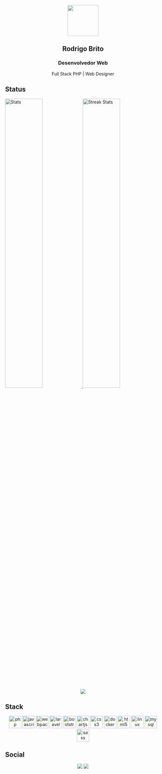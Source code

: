<div align="center">
  <a href="https://www.rodrigobrito.dev.br/">
    <img width="100" src="https://www.rodrigobrito.dev.br/themes/web/assets/images/logo.svg">
  </a>
</div>

<h2 align="center">Rodrigo Brito</h2>
<h3 align="center">Desenvolvedor Web</h3>
<div align="center">Full Stack PHP | Web Designer</div>


<h2>Status</h2>
<div>
     <a href="https://github-readme-stats.vercel.app">
        <img width="49%" alt="Stats" src="https://github-readme-stats.vercel.app/api?&count_private=true&include_all_commits=true&username=brito101&theme=onedark&custom_title=GitHub+Stats&hide_border=true"/>
    </a>
    <a href="https://github-readme-streak-stats.herokuapp.com">
        <img width="49%" alt="Streak Stats" src="https://github-readme-streak-stats.herokuapp.com/?user=brito101&theme=onedark&hide_border=true"/>
    </a>
</div>

<div  align="center">
   <img src="https://github-readme-stats.vercel.app/api/top-langs/?username=brito101&theme=dracula" />
  </div>

<h2>Stack</h2>

<p align="center">
  <img src="https://cdn.jsdelivr.net/gh/devicons/devicon/icons/php/php-original.svg" alt="php" width="40" height="40"/> 
  <img src="https://cdn.jsdelivr.net/gh/devicons/devicon/icons/javascript/javascript-original.svg" alt="javascript" width="40" height="40"/> 
  <img src="https://cdn.jsdelivr.net/gh/devicons/devicon/icons/webpack/webpack-original.svg" alt="webpack" width="40" height="40"/> 
  <img src="https://cdn.jsdelivr.net/gh/devicons/devicon/icons/laravel/laravel-plain-wordmark.svg" alt="laravel" width="40" height="40"/> 
  <img src="https://cdn.jsdelivr.net/gh/devicons/devicon/icons/bootstrap/bootstrap-plain.svg" alt="bootstrap" width="40" height="40"/> 
  <img src="https://www.chartjs.org/media/logo-title.svg" alt="chartjs" width="40" height="40"/> 
  <img src="https://cdn.jsdelivr.net/gh/devicons/devicon/icons/css3/css3-original-wordmark.svg" alt="css3" width="40" height="40"/> 
  <img src="https://cdn.jsdelivr.net/gh/devicons/devicon/icons/docker/docker-original-wordmark.svg" alt="docker" width="40" height="40"/> 
  <img src="https://cdn.jsdelivr.net/gh/devicons/devicon/icons/html5/html5-original-wordmark.svg" alt="html5" width="40" height="40"/> 
  <img src="https://cdn.jsdelivr.net/gh/devicons/devicon/icons/linux/linux-original.svg" alt="linux" width="40" height="40"/> 
  <img src="https://cdn.jsdelivr.net/gh/devicons/devicon/icons/mysql/mysql-original-wordmark.svg" alt="mysql" width="40" height="40"/>
  <img src="https://cdn.jsdelivr.net/gh/devicons/devicon/icons/sass/sass-original.svg" alt="sass" width="40" height="40"/> 
</p>


<h2>Social</h2>

<p id="socialIcons" align="center">
    <a href="https://pt.stackoverflow.com/users/193373/rodrigo-carvalho-de-brito" alt="StackOverflow">
        <img src="https://img.shields.io/badge/-StackOverflow-FE7A16?style=flat-square&logo=stack-overflow&logoColor=white" /></a>
    <a href="https://www.instagram.com/rodrigobrito101/" alt="Instagram">
        <img src="https://img.shields.io/badge/-Instagram-E4405F?style=flat-square&logo=instagram&logoColor=white" /></a>
</p>
